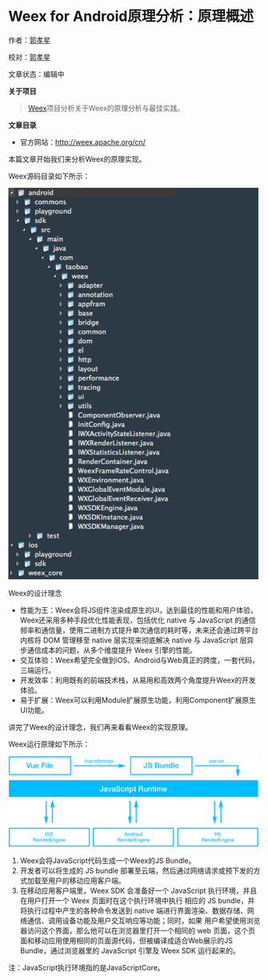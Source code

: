 # Weex for Android原理分析：原理概述

作者：[郭孝星](https://github.com/guoxiaoxing)

校对：[郭孝星](https://github.com/guoxiaoxing)

文章状态：编辑中

**关于项目**

> [Weex](https://github.com/guoxiaoxing/Weex)项目分析关于Weex的原理分析与最佳实践。

**文章目录**

- 官方网站：http://weex.apache.org/cn/

本篇文章开始我们来分析Weex的原理实现。

Weex源码目录如下所示：

<img src="https://github.com/guoxiaoxing/Weex/raw/master/art/principle/weex_source_code_structure.png" width="500">

Weex的设计理念

- 性能为王：Weex会将JS组件渲染成原生的UI，达到最佳的性能和用户体验，Weex还采用多种手段优化性能表现，包括优化 native 与 JavaScript 的通信频率和通信量，使用二进制方式提升单次通信的耗时等，未来还会通过跨平台内核将 DOM 管理移至 native 层实现来彻底解决 native 与 JavaScript 层异步通信成本的问题，从多个维度提升 Weex 引擎的性能。
- 交互体验：Weex希望完全做到iOS、Android与Web真正的跨度，一套代码，三端运行。
- 开发效率：利用既有的前端技术栈，从易用和高效两个角度提升Weex的开发体验。
- 易于扩展：Weex可以利用Module扩展原生功能，利用Component扩展原生UI功能。

讲完了Weex的设计理念，我们再来看看Weex的实现原理。

Weex运行原理如下所示：

<img src="https://github.com/guoxiaoxing/Weex/raw/master/art/principle/weex_principle.png" width="500">

1. Weex会将JavaScript代码生成一个Weex的JS Bundle。
2. 开发者可以将生成的 JS bundle 部署至云端，然后通过网络请求或预下发的方式加载至用户的移动应用客户端。
3. 在移动应用客户端里，Weex SDK 会准备好一个 JavaScript 执行环境，并且在用户打开一个 Weex 页面时在这个执行环境中执行
   相应的 JS bundle，并将执行过程中产生的各种命令发送到 native 端进行界面渲染、数据存储、网络通信、调用设备功能及用户交互响应等功能；同时，如果
   用户希望使用浏览器访问这个界面，那么他可以在浏览器里打开一个相同的 web 页面，这个页面和移动应用使用相同的页面源代码，但被编译成适合Web展示的JS 
   Bundle，通过浏览器里的 JavaScript 引擎及 Weex SDK 运行起来的。
   
注：JavaScript执行环境指的是JavaScriptCore。